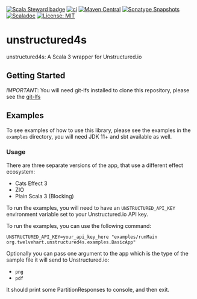 [![Scala Steward badge](https://img.shields.io/badge/Scala_Steward-helping-blue.svg?style=flat&logo=data:image/png;base64,iVBORw0KGgoAAAANSUhEUgAAAA4AAAAQCAMAAAARSr4IAAAAVFBMVEUAAACHjojlOy5NWlrKzcYRKjGFjIbp293YycuLa3pYY2LSqql4f3pCUFTgSjNodYRmcXUsPD/NTTbjRS+2jomhgnzNc223cGvZS0HaSD0XLjbaSjElhIr+AAAAAXRSTlMAQObYZgAAAHlJREFUCNdNyosOwyAIhWHAQS1Vt7a77/3fcxxdmv0xwmckutAR1nkm4ggbyEcg/wWmlGLDAA3oL50xi6fk5ffZ3E2E3QfZDCcCN2YtbEWZt+Drc6u6rlqv7Uk0LdKqqr5rk2UCRXOk0vmQKGfc94nOJyQjouF9H/wCc9gECEYfONoAAAAASUVORK5CYII=)](https://scala-steward.org)
[![ci](https://github.com/ASRagab/unstructured4s/workflows/ci/badge.svg)](https://github.com/ASRagab/unstructured4s/actions)
[![Maven Central](https://img.shields.io/maven-central/v/org.twelvehart/unstructured4s-core_3.svg?label=Maven%20Central)](https://search.maven.org/search?q=g:%22org.twelvehart%22%20AND%20a:%22unstructured4s-core_3%22)
[![Sonatype Snapshots](https://img.shields.io/nexus/s/https/s01.oss.sonatype.org/org.twelvehart/unstructured4s-core_3.svg?label=Sonatype%20Snapshot)](https://s01.oss.sonatype.org/content/repositories/snapshots/org/twelvehart/unstructured4s-core_3)
[![Scaladoc](https://www.javadoc.io/badge/org.twelvehart/unstructured4s-core_3.svg)](https://javadoc.io/doc/org.twelvehart/unstructured4s-core_3)
[![License: MIT](https://img.shields.io/badge/License-MIT-yellow.svg)](https://opensource.org/licenses/MIT)

# unstructured4s

unstructured4s: A Scala 3 wrapper for Unstructured.io

## Getting Started

*IMPORTANT*: You will need git-lfs installed to clone this repository, please see the [git-lfs](https://git-lfs.github.com/)

## Examples

To see examples of how to use this library, please see the examples in the `examples` directory, 
you will need JDK 11+ and sbt available as well.

### Usage

There are three separate versions of the app, that use a different effect ecosystem:

- Cats Effect 3
- ZIO
- Plain Scala 3 (Blocking)

To run the examples, you will need to have an `UNSTRUCTURED_API_KEY` environment variable set to your Unstructured.io
API key.

To run the examples, you can use the following command:

```shell 
UNSTRUCTURED_API_KEY=your_api_key_here "examples/runMain org.twelvehart.unstructured4s.examples.BasicApp"
```

Optionally you can pass one argument to the app which is the type of the sample file it will send to Unstructured.io:

- `png`
- `pdf`

It should print some PartitionResponses to console, and then exit.
